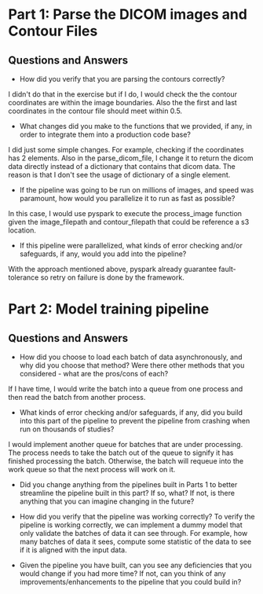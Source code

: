 # Part 1: Parse the DICOM images and Contour Files
## Questions and Answers
- How did you verify that you are parsing the contours correctly?

I didn't do that in the exercise but if I do, I would check the the contour coordinates are within the image boundaries. Also the the first and last coordinates in the contour file should meet within 0.5.

- What changes did you make to the functions that we provided, if any, in order to integrate them into a production code base?

I did just some simple changes. For example, checking if the coordinates has 2 elements. Also in the parse_dicom_file, I change it to return the dicom data directly instead of a dictionary that contains that dicom data. The reason is that I don't see the usage of dictionary of a single element. 

- If the pipeline was going to be run on millions of images, and speed was paramount, how would you parallelize it to run as fast as possible?

In this case, I would use pyspark to execute the process_image function given the image_filepath and contour_filepath that could be reference a s3 location. 

- If this pipeline were parallelized, what kinds of error checking and/or safeguards, if any, would you add into the pipeline?

With the approach mentioned above, pyspark already guarantee fault-tolerance so retry on failure is done by the framework. 

# Part 2: Model training pipeline
## Questions and Answers

- How did you choose to load each batch of data asynchronously, and why did you choose that method? Were there other methods that you considered - what are the pros/cons of each?

If I have time, I would write the batch into a queue from one process and then read the batch from another process. 

- What kinds of error checking and/or safeguards, if any, did you build into this part of the pipeline to prevent the pipeline from crashing when run on thousands of studies?

I would implement another queue for batches that are under processing. The process needs to take the batch out of the queue to signify it has finished processing the batch. Otherwise, the batch will requeue into the work queue so that the next process will work on it.

- Did you change anything from the pipelines built in Parts 1 to better streamline the pipeline built in this part? If so, what? If not, is there anything that you can imagine changing in the future?

- How did you verify that the pipeline was working correctly?
To verify the pipeline is working correctly, we can implement a dummy model that only validate the batches of data it can see through. For example, how many batches of data it sees, compute some statistic of the data to see if it is aligned with the input data.

- Given the pipeline you have built, can you see any deficiencies that you would change if you had more time? If not, can you think of any improvements/enhancements to the pipeline that you could build in?